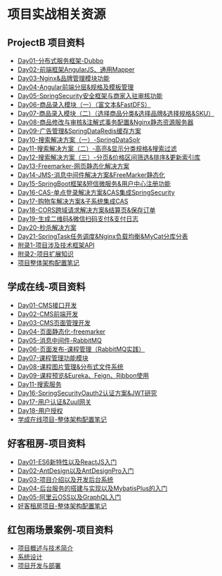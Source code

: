 # 项目实战相关资源

## ProjectB 项目资料

<ul class="docs">
  <li><a href="#/00-项目资料/02-Project-B-项目资料/Day01-分布式服务框架-Dubbo">Day01-分布式服务框架-Dubbo</a></li>
  <li><a href="#/00-项目资料/02-Project-B-项目资料/Day02-前端框架AngularJS、通用Mapper">Day02-前端框架AngularJS、通用Mapper</a></li>
  <li><a href="#/00-项目资料/02-Project-B-项目资料/Day03-Nginx&品牌管理模块功能">Day03-Nginx&品牌管理模块功能</a></li>
  <li><a href="#/00-项目资料/02-Project-B-项目资料/Day04-Angular前端分层&规格及模板管理">Day04-Angular前端分层&规格及模板管理</a></li>
  <li><a href="#/00-项目资料/02-Project-B-项目资料/Day05-SpringSecurity安全框架与商家入驻审核功能">Day05-SpringSecurity安全框架与商家入驻审核功能</a></li>
  <li><a href="#/00-项目资料/02-Project-B-项目资料/Day06-商品录入模块（一）（富文本&FastDFS）">Day06-商品录入模块（一）（富文本&FastDFS）</a></li>
  <li><a href="#/00-项目资料/02-Project-B-项目资料/Day07-商品录入模块（二）（选择商品分类&选择品牌&选择规格&SKU）">Day07-商品录入模块（二）（选择商品分类&选择品牌&选择规格&SKU）</a></li>
  <li><a href="#/00-项目资料/02-Project-B-项目资料/Day08-商品修改与审核&注解式事务配置&Nginx静态资源服务器">Day08-商品修改与审核&注解式事务配置&Nginx静态资源服务器</a></li>
  <li><a href="#/00-项目资料/02-Project-B-项目资料/Day09-广告管理&SpringDataRedis缓存方案">Day09-广告管理&SpringDataRedis缓存方案</a></li>
  <li><a href="#/00-项目资料/02-Project-B-项目资料/Day10-搜索解决方案（一）-SpringDataSolr">Day10-搜索解决方案（一）-SpringDataSolr</a></li>
  <li><a href="#/00-项目资料/02-Project-B-项目资料/Day11-搜索解决方案（二）-高亮&显示分类规格&搜索过滤">Day11-搜索解决方案（二）-高亮&显示分类规格&搜索过滤</a></li>
  <li><a href="#/00-项目资料/02-Project-B-项目资料/Day12-搜索解决方案（三）-分页&价格区间筛选&排序&更新索引库">Day12-搜索解决方案（三）-分页&价格区间筛选&排序&更新索引库</a></li>
  <li><a href="#/00-项目资料/02-Project-B-项目资料/Day13-Freemarker-网页静态化解决方案">Day13-Freemarker-网页静态化解决方案</a></li>
  <li><a href="#/00-项目资料/02-Project-B-项目资料/Day14-JMS-消息中间件解决方案&FreeMarker静态化">Day14-JMS-消息中间件解决方案&FreeMarker静态化</a></li>
  <li><a href="#/00-项目资料/02-Project-B-项目资料/Day15-SpringBoot框架&短信微服务&用户中心注册功能">Day15-SpringBoot框架&短信微服务&用户中心注册功能</a></li>
  <li><a href="#/00-项目资料/02-Project-B-项目资料/Day16-CAS-单点登录解决方案&CAS集成SpringSecurity">Day16-CAS-单点登录解决方案&CAS集成SpringSecurity</a></li>
  <li><a href="#/00-项目资料/02-Project-B-项目资料/Day17-购物车解决方案&子系统集成CAS">Day17-购物车解决方案&子系统集成CAS</a></li>
  <li><a href="#/00-项目资料/02-Project-B-项目资料/Day18-CORS跨域请求解决方案&结算页&保存订单">Day18-CORS跨域请求解决方案&结算页&保存订单</a></li>
  <li><a href="#/00-项目资料/02-Project-B-项目资料/Day19-生成二维码&微信扫码支付&支付日志">Day19-生成二维码&微信扫码支付&支付日志</a></li>
  <li><a href="#/00-项目资料/02-Project-B-项目资料/Day20-秒杀解决方案">Day20-秒杀解决方案</a></li>
  <li><a href="#/00-项目资料/02-Project-B-项目资料/Day21-SpringTask任务调度&Nginx负载均衡&MyCat分库分表">Day21-SpringTask任务调度&Nginx负载均衡&MyCat分库分表</a></li>
  <li><a href="#/00-项目资料/02-Project-B-项目资料/附录1-项目涉及技术框架API">附录1-项目涉及技术框架API</a></li>
  <li><a href="#/00-项目资料/02-Project-B-项目资料/附录2-项目扩展知识">附录2-项目扩展知识</a></li>
  <li><a href="#/00-项目资料/02-Project-B-项目资料/项目2整体架构配置笔记">项目整体架构配置笔记</a></li>
</ul>

## 学成在线-项目资料

<ul class="docs">
  <li><a href="#/00-项目资料/04-学成在线-项目资料/Day01-CMS接口开发">Day01-CMS接口开发</a></li>
  <li><a href="#/00-项目资料/04-学成在线-项目资料/Day02-CMS前端开发">Day02-CMS前端开发</a></li>
  <li><a href="#/00-项目资料/04-学成在线-项目资料/Day03-CMS页面管理开发">Day03-CMS页面管理开发</a></li>
  <li><a href="#/00-项目资料/04-学成在线-项目资料/Day04-页面静态化-freemarker">Day04-页面静态化-freemarker</a></li>
  <li><a href="#/00-项目资料/04-学成在线-项目资料/Day05-消息中间件-RabbitMQ">Day05-消息中间件-RabbitMQ</a></li>
  <li><a href="#/00-项目资料/04-学成在线-项目资料/Day06-页面发布-课程管理（RabbitMQ实践）">Day06-页面发布-课程管理（RabbitMQ实践）</a></li>
  <li><a href="#/00-项目资料/04-学成在线-项目资料/Day07-课程管理功能模块">Day07-课程管理功能模块</a></li>
  <li><a href="#/00-项目资料/04-学成在线-项目资料/Day08-课程图片管理&分布式文件系统">Day08-课程图片管理&分布式文件系统</a></li>
  <li><a href="#/00-项目资料/04-学成在线-项目资料/Day09-课程预览&Eureka、Feign、Ribbon使用">Day09-课程预览&Eureka、Feign、Ribbon使用</a></li>
  <li><a href="#/00-项目资料/04-学成在线-项目资料/Day11-搜索服务">Day11-搜索服务</a></li>
  <li><a href="#/00-项目资料/04-学成在线-项目资料/Day16-SpringSecurityOauth2认证方案&JWT研究">Day16-SpringSecurityOauth2认证方案&JWT研究</a></li>
  <li><a href="#/00-项目资料/04-学成在线-项目资料/Day17-用户认证&Zuul网关">Day17-用户认证&Zuul网关</a></li>
  <li><a href="#/00-项目资料/04-学成在线-项目资料/Day18-用户授权">Day18-用户授权</a></li>
  <li><a href="#/00-项目资料/04-学成在线-项目资料/学成在线项目-整体架构配置笔记">学成在线项目-整体架构配置笔记</a></li>
</ul>

## 好客租房-项目资料

<ul class="docs">
  <li><a href="#/00-项目资料/05-好客租房-项目资料/Day01-ES6新特性以及ReactJS入门">Day01-ES6新特性以及ReactJS入门</a></li>
  <li><a href="#/00-项目资料/05-好客租房-项目资料/Day02-AntDesign以及AntDesignPro入门">Day02-AntDesign以及AntDesignPro入门</a></li>
  <li><a href="#/00-项目资料/05-好客租房-项目资料/Day03-项目介绍以及开发后台系统">Day03-项目介绍以及开发后台系统</a></li>
  <li><a href="#/00-项目资料/05-好客租房-项目资料/Day04-后台服务的搭建与实现以及MybatisPlus的入门">Day04-后台服务的搭建与实现以及MybatisPlus的入门</a></li>
  <li><a href="#/00-项目资料/05-好客租房-项目资料/Day05-阿里云OSS以及GraphQL入门">Day05-阿里云OSS以及GraphQL入门</a></li>
  <li><a href="#/00-项目资料/05-好客租房-项目资料/好客租房项目-整体架构配置笔记">好客租房项目-整体架构配置笔记</a></li>
</ul>

## 红包雨场景案例-项目资料

<ul class="docs">
  <li><a href="#/00-项目资料/06-红包雨场景案例-项目资料/01-项目概述与技术简介">项目概述与技术简介</a></li>
  <li><a href="#/00-项目资料/06-红包雨场景案例-项目资料/02-系统设计">系统设计</a></li>
  <li><a href="#/00-项目资料/06-红包雨场景案例-项目资料/03-项目开发与部署">项目开发与部署</a></li>
</ul>